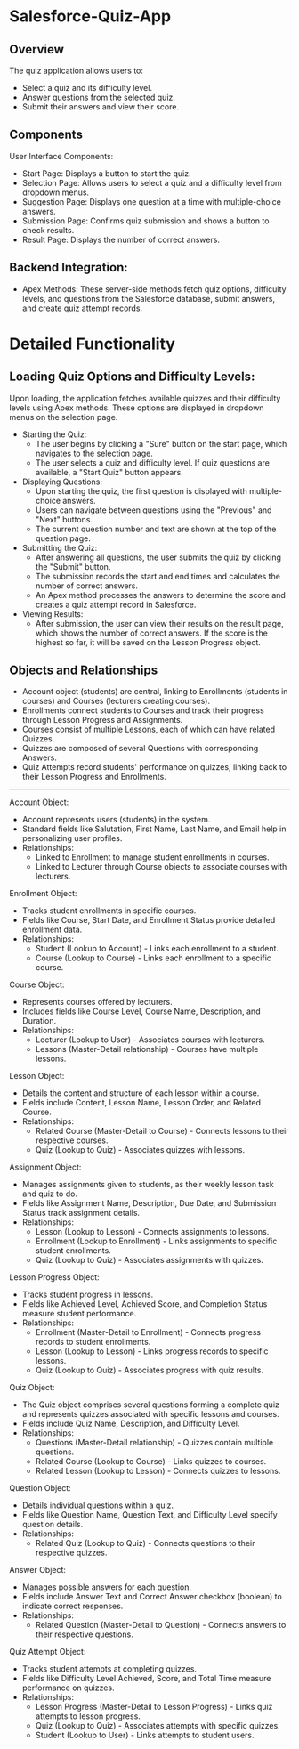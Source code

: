 # Salesforce-Quiz-App
Overview
-------
The quiz application allows users to:
-  Select a quiz and its difficulty level.
-  Answer questions from the selected quiz.
-  Submit their answers and view their score.

Components
-------
User Interface Components:
-  Start Page: Displays a button to start the quiz.
-  Selection Page: Allows users to select a quiz and a difficulty level from dropdown menus.
-  Suggestion Page: Displays one question at a time with multiple-choice answers.
-  Submission Page: Confirms quiz submission and shows a button to check results.
-  Result Page: Displays the number of correct answers.

Backend Integration:
-------
-  Apex Methods: These server-side methods fetch quiz options, difficulty levels, and questions from the Salesforce database, submit answers, and create quiz attempt records.


# Detailed Functionality
Loading Quiz Options and Difficulty Levels:
-------
Upon loading, the application fetches available quizzes and their difficulty levels using Apex methods. These options are displayed in dropdown menus on the selection page.
-  Starting the Quiz:
    -  The user begins by clicking a "Sure" button on the start page, which navigates to the selection page.
    -  The user selects a quiz and difficulty level. If quiz questions are available, a "Start Quiz" button appears.
-  Displaying Questions:
    -  Upon starting the quiz, the first question is displayed with multiple-choice answers.
    -  Users can navigate between questions using the "Previous" and "Next" buttons.
    -  The current question number and text are shown at the top of the question page.
-  Submitting the Quiz:
    -  After answering all questions, the user submits the quiz by clicking the "Submit" button.
    -  The submission records the start and end times and calculates the number of correct answers.
    -  An Apex method processes the answers to determine the score and creates a quiz attempt record in Salesforce.
-  Viewing Results:
    -  After submission, the user can view their results on the result page, which shows the number of correct answers. If the score is the highest so far, it will be saved on the Lesson Progress object.

Objects and Relationships
-----
  -  Account object (students) are central, linking to Enrollments (students in courses) and Courses (lecturers creating courses).
  -  Enrollments connect students to Courses and track their progress through Lesson Progress and Assignments.
  -  Courses consist of multiple Lessons, each of which can have related Quizzes.
  -  Quizzes are composed of several Questions with corresponding Answers. 
  -  Quiz Attempts record students' performance on quizzes, linking back to their Lesson Progress and Enrollments.
---
Account Object:
  -  Account represents users (students) in the system.
  -  Standard fields like Salutation, First Name, Last Name, and Email help in personalizing user profiles.
  -  Relationships:
      -  Linked to Enrollment to manage student enrollments in courses.
      -  Linked to Lecturer through Course objects to associate courses with lecturers.

Enrollment Object:
  -  Tracks student enrollments in specific courses.
  -  Fields like Course, Start Date, and Enrollment Status provide detailed enrollment data.
  -  Relationships:
      - Student (Lookup to Account) - Links each enrollment to a student.
      - Course (Lookup to Course) - Links each enrollment to a specific course.

Course Object:
  -  Represents courses offered by lecturers.
  -  Includes fields like Course Level, Course Name, Description, and Duration.
  -  Relationships:
      -  Lecturer (Lookup to User) - Associates courses with lecturers.
      -  Lessons (Master-Detail relationship) - Courses have multiple lessons.
  
Lesson Object:
  -  Details the content and structure of each lesson within a course.
  -  Fields include Content, Lesson Name, Lesson Order, and Related Course.
  -  Relationships:
      -  Related Course (Master-Detail to Course) - Connects lessons to their respective courses.
      -  Quiz (Lookup to Quiz) - Associates quizzes with lessons.

Assignment Object:
  -  Manages assignments given to students, as their weekly lesson task and quiz to do.
  -  Fields like Assignment Name, Description, Due Date, and Submission Status track assignment details.
  -  Relationships:
     -  Lesson (Lookup to Lesson) - Connects assignments to lessons.
     -  Enrollment (Lookup to Enrollment) - Links assignments to specific student enrollments.
     -  Quiz (Lookup to Quiz) - Associates assignments with quizzes.

Lesson Progress Object:
  -  Tracks student progress in lessons.
  -  Fields like Achieved Level, Achieved Score, and Completion Status measure student performance.
  -  Relationships:
       - Enrollment (Master-Detail to Enrollment) - Connects progress records to student enrollments.
       - Lesson (Lookup to Lesson) - Links progress records to specific lessons.
       - Quiz (Lookup to Quiz) - Associates progress with quiz results.
  
Quiz Object:
  -  The Quiz object comprises several questions forming a complete quiz and represents quizzes associated with specific lessons and courses.
  -  Fields include Quiz Name, Description, and Difficulty Level.
  -  Relationships:
       - Questions (Master-Detail relationship) - Quizzes contain multiple questions.
       - Related Course (Lookup to Course) - Links quizzes to courses.
       - Related Lesson (Lookup to Lesson) - Connects quizzes to lessons.
 
Question Object:
  -  Details individual questions within a quiz.
  -  Fields like Question Name, Question Text, and Difficulty Level specify question details.
  -  Relationships:
       - Related Quiz (Lookup to Quiz) - Connects questions to their respective quizzes.
  
Answer Object:
  -  Manages possible answers for each question.
  -  Fields include Answer Text and Correct Answer checkbox (boolean) to indicate correct responses.
  -  Relationships:
       - Related Question (Master-Detail to Question) - Connects answers to their respective questions.
  
Quiz Attempt Object:
  -  Tracks student attempts at completing quizzes.
  -  Fields like Difficulty Level Achieved, Score, and Total Time measure performance on quizzes.
  -  Relationships:
       - Lesson Progress (Master-Detail to Lesson Progress) - Links quiz attempts to lesson progress.
       - Quiz (Lookup to Quiz) - Associates attempts with specific quizzes.
       - Student (Lookup to User) - Links attempts to student users.


